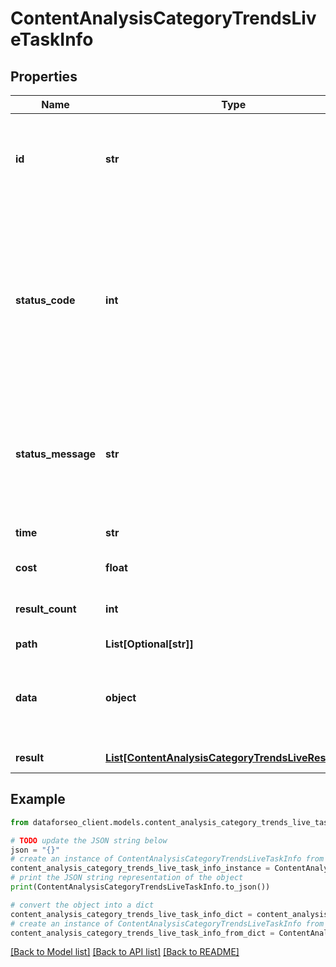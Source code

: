 # ContentAnalysisCategoryTrendsLiveTaskInfo


## Properties

Name | Type | Description | Notes
------------ | ------------- | ------------- | -------------
**id** | **str** | task identifier unique task identifier in our system in the UUID format | [optional] 
**status_code** | **int** | status code of the task generated by DataForSEO, can be within the following range: 10000-60000 you can find the full list of the response codes here | [optional] 
**status_message** | **str** | informational message of the task you can find the full list of general informational messages here | [optional] 
**time** | **str** | execution time, seconds | [optional] 
**cost** | **float** | total tasks cost, USD | [optional] 
**result_count** | **int** | number of elements in the result array | [optional] 
**path** | **List[Optional[str]]** | URL path | [optional] 
**data** | **object** | contains the same parameters that you specified in the POST request | [optional] 
**result** | [**List[ContentAnalysisCategoryTrendsLiveResultInfo]**](ContentAnalysisCategoryTrendsLiveResultInfo.md) | array of results | [optional] 

## Example

```python
from dataforseo_client.models.content_analysis_category_trends_live_task_info import ContentAnalysisCategoryTrendsLiveTaskInfo

# TODO update the JSON string below
json = "{}"
# create an instance of ContentAnalysisCategoryTrendsLiveTaskInfo from a JSON string
content_analysis_category_trends_live_task_info_instance = ContentAnalysisCategoryTrendsLiveTaskInfo.from_json(json)
# print the JSON string representation of the object
print(ContentAnalysisCategoryTrendsLiveTaskInfo.to_json())

# convert the object into a dict
content_analysis_category_trends_live_task_info_dict = content_analysis_category_trends_live_task_info_instance.to_dict()
# create an instance of ContentAnalysisCategoryTrendsLiveTaskInfo from a dict
content_analysis_category_trends_live_task_info_from_dict = ContentAnalysisCategoryTrendsLiveTaskInfo.from_dict(content_analysis_category_trends_live_task_info_dict)
```
[[Back to Model list]](../README.md#documentation-for-models) [[Back to API list]](../README.md#documentation-for-api-endpoints) [[Back to README]](../README.md)



